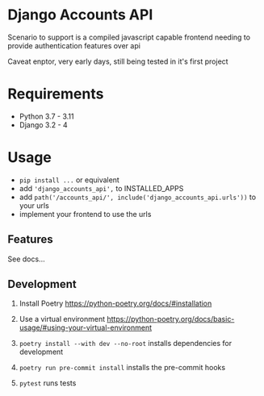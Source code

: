 # Django Accounts API

Scenario to support is a compiled javascript capable frontend needing to provide authentication features over api

Caveat enptor, very early days, still being tested in it's first project

# Requirements
- Python 3.7 - 3.11
- Django 3.2 - 4

# Usage

- `pip install ...` or equivalent
- add `'django_accounts_api',` to INSTALLED_APPS
- add `path('/accounts_api/', include('django_accounts_api.urls'))` to your urls
- implement your frontend to use the urls

## Features

See docs...


## Development
1. Install Poetry https://python-poetry.org/docs/#installation

2. Use a virtual environment https://python-poetry.org/docs/basic-usage/#using-your-virtual-environment

3. `poetry install --with dev --no-root` installs dependencies for development

4. `poetry run pre-commit install` installs the pre-commit hooks

5. `pytest` runs tests
